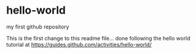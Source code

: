 # hello-world
my first github repository

This is the first change to this readme file... done following the hello world tutorial at https://guides.github.com/activities/hello-world/
